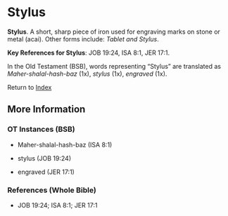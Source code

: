 # Stylus
**Stylus**. 
A short, sharp piece of iron used for engraving marks on stone or metal (acai). 
Other forms include: 
*Tablet and Stylus*. 


**Key References for Stylus**: 
JOB 19:24, ISA 8:1, JER 17:1. 


In the Old Testament (BSB), words representing “Stylus” are translated as 
*Maher-shalal-hash-baz* (1x), *stylus* (1x), *engraved* (1x). 




Return to [Index](00-Index.md)

## More Information

### OT Instances (BSB)

* Maher-shalal-hash-baz (ISA 8:1)

* stylus (JOB 19:24)

* engraved (JER 17:1)



### References (Whole Bible)

* JOB 19:24; ISA 8:1; JER 17:1



